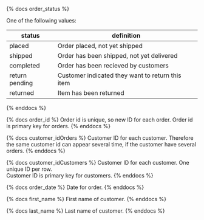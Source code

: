 {% docs order_status %}

One of the following values: 

| status         | definition                                       |
|----------------|--------------------------------------------------|
| placed         | Order placed, not yet shipped                    |
| shipped        | Order has been shipped, not yet delivered        |
| completed      | Order has been recieved by customers             |
| return pending | Customer indicated they want to return this item |
| returned       | Item has been returned                           |

{% enddocs %}

{% docs order_id %}
Order id is unique, so new ID for each order. 
Order id is primary key for orders.
{% enddocs %}

{% docs customer_idOrders %}
Customer ID for each customer. 
Therefore the same customer id can appear several time, if the customer have several orders. 
{% enddocs %}

{% docs customer_idCustomers %}
Customer ID for each customer.
One unique ID per row.  
Customer ID is primary key for customers. 
{% enddocs %}

{% docs order_date %}
Date for order. 
{% enddocs %}

{% docs first_name %}
First name of customer. 
{% enddocs %}

{% docs last_name %}
Last name of customer. 
{% enddocs %}

